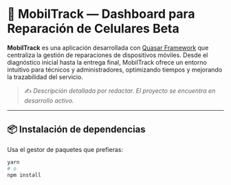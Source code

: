 # 📱 MobilTrack — Dashboard para Reparación de Celulares Beta

**MobilTrack** es una aplicación desarrollada con [Quasar Framework](https://quasar.dev/) que centraliza la gestión de reparaciones de dispositivos móviles. Desde el diagnóstico inicial hasta la entrega final, MobilTrack ofrece un entorno intuitivo para técnicos y administradores, optimizando tiempos y mejorando la trazabilidad del servicio.

> ✍️ _Descripción detallada por redactar. El proyecto se encuentra en desarrollo activo._

---

## 📦 Instalación de dependencias

Usa el gestor de paquetes que prefieras:

```bash
yarn
# o
npm install
```

